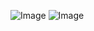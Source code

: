 ![Image](https://github.com/user-attachments/assets/c16c5d1e-ff67-46b6-ba17-952fc2453464)
![Image](https://github.com/user-attachments/assets/d848722e-82a2-4be9-beb4-1a3d8b666c86)

